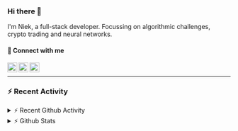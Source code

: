 ### Hi there 👋
I'm Niek, a full-stack developer. Focussing on algorithmic challenges, crypto trading and neural networks.

#### 📩 Connect with me

[<img align="left" alt="codeSTACKr | Twitter" width="22px" src="https://cdn.jsdelivr.net/npm/simple-icons@v3/icons/twitter.svg" />][twitter]
[<img align="left" alt="codeSTACKr | LinkedIn" width="22px" src="https://cdn.jsdelivr.net/npm/simple-icons@v3/icons/linkedin.svg" />][linkedin]
[<img align="left" alt="codeSTACKr | Instagram" width="22px" src="https://cdn.jsdelivr.net/npm/simple-icons@v3/icons/instagram.svg" />][instagram]

<br/>

---
### :zap: Recent Activity


<details>
    <summary>⚡ Recent Github Activity</summary>

<!--START_SECTION:activity-->
1. ❗️ Opened issue [#23](https://github.com/OR-WindPredicition/WindPredictionAPI/issues/23) in [OR-WindPredicition/WindPredictionAPI](https://github.com/OR-WindPredicition/WindPredictionAPI)
2. 🗣 Commented on [#13](https://github.com/OR-WindPredicition/WindPredictionAPI/issues/13) in [OR-WindPredicition/WindPredictionAPI](https://github.com/OR-WindPredicition/WindPredictionAPI)
3. 🗣 Commented on [#13](https://github.com/OR-WindPredicition/WindPredictionAPI/issues/13) in [OR-WindPredicition/WindPredictionAPI](https://github.com/OR-WindPredicition/WindPredictionAPI)
4. ❗️ Closed issue [#19](https://github.com/OR-WindPredicition/WindPredictionAPI/issues/19) in [OR-WindPredicition/WindPredictionAPI](https://github.com/OR-WindPredicition/WindPredictionAPI)
5. 🗣 Commented on [#19](https://github.com/OR-WindPredicition/WindPredictionAPI/issues/19) in [OR-WindPredicition/WindPredictionAPI](https://github.com/OR-WindPredicition/WindPredictionAPI)
<!--END_SECTION:activity-->
</details>
<details>
  <summary>⚡ Github Stats</summary>

  <img align="left" alt="codeSTACKr's Github Stats" src="https://github-readme-stats.codestackr.vercel.app/api?username=niekvandam&show_icons=true&hide_border=true" />

</details>


[twitter]: https://twitter.com/overclockedc
[instagram]: https://instagram.com/niekvandamn  
[linkedin]: https://www.linkedin.com/in/niek-van-dam-514711131/
